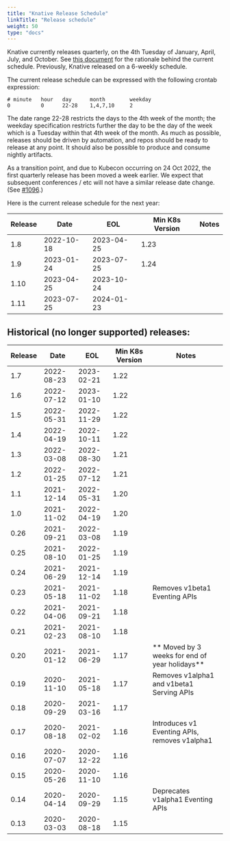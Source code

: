```yaml
---
title: "Knative Release Schedule"
linkTitle: "Release schedule"
weight: 50
type: "docs"
---
```


Knative currently releases quarterly, on the 4th Tuesday of January, April, July, and October. See [this document](https://docs.google.com/document/d/12yboQGExbbow5yYbIjNlZegOvw5X9ohYCaRT4kepP4s/edit#) for the rationale behind the current schedule. Previously, Knative released on a 6-weekly schedule.

The current release schedule can be expressed with the following crontab expression:

```
# minute   hour   day      month        weekday
0          0      22-28    1,4,7,10     2
```

The date range 22-28 restricts the days to the 4th week of the month; the weekday specification restricts further the day to be the day of the week which is a Tuesday within that 4th week of the month. As much as possible, releases should be driven by automation, and repos should be ready to release at any point. It should also be possible to produce and consume nightly artifacts.

As a transition point, and due to Kubecon occurring on 24 Oct 2022, the first quarterly release has been moved a week earlier. We expect that subsequent conferences / etc will not have a similar release date change. (See [#1096](https://github.com/knative/community/issues/1096).)

Here is the current release schedule for the next year:

| Release | Date       | EOL        | Min K8s Version | Notes                         |
| ------- | ---------- | ---------- | --------------- | ----------------------------- |
| 1.8     | 2022-10-18 | 2023-04-25 | 1.23            | |
| 1.9     | 2023-01-24 | 2023-07-25 | 1.24            | |
| 1.10    | 2023-04-25 | 2023-10-24 | <unknown>       | |
| 1.11    | 2023-07-25 | 2024-01-23 | <unknown>       | |


## Historical (no longer supported) releases:

| Release | Date       | EOL        | Min K8s Version | Notes                    |
| ------- | ---------- | ---------- | --------------- | ------------------------ |
| 1.7     | 2022-08-23 | 2023-02-21 | 1.22            | |
| 1.6     | 2022-07-12 | 2023-01-10 | 1.22            | |
| 1.5     | 2022-05-31 | 2022-11-29 | 1.22            | |
| 1.4     | 2022-04-19 | 2022-10-11 | 1.22            | |
| 1.3     | 2022-03-08 | 2022-08-30 | 1.21            | |
| 1.2     | 2022-01-25 | 2022-07-12 | 1.21            | |
| 1.1     | 2021-12-14 | 2022-05-31 | 1.20            | |
| 1.0     | 2021-11-02 | 2022-04-19 | 1.20            | |
| 0.26    | 2021-09-21 | 2022-03-08 | 1.19            | |
| 0.25    | 2021-08-10 | 2022-01-25 | 1.19            | |
| 0.24    | 2021-06-29 | 2021-12-14 | 1.19            | |
| 0.23    | 2021-05-18 | 2021-11-02 | 1.18            | Removes v1beta1 Eventing APIs |
| 0.22    | 2021-04-06 | 2021-09-21 | 1.18            | |
| 0.21    | 2021-02-23 | 2021-08-10 | 1.18            | |
| 0.20    | 2021-01-12 | 2021-06-29 | 1.17            | ** Moved by 3 weeks for end of year holidays** |
| 0.19    | 2020-11-10 | 2021-05-18 | 1.17            | Removes v1alpha1 and v1beta1 Serving APIs |
| 0.18    | 2020-09-29 | 2021-03-16 | 1.17            | |
| 0.17    | 2020-08-18 | 2021-02-02 | 1.16            | Introduces v1 Eventing APIs, removes v1alpha1 |
| 0.16    | 2020-07-07 | 2020-12-22 | 1.16            | |
| 0.15    | 2020-05-26 | 2020-11-10 | 1.16            | |
| 0.14    | 2020-04-14 | 2020-09-29 | 1.15            | Deprecates v1alpha1 Eventing APIs |
| 0.13    | 2020-03-03 | 2020-08-18 | 1.15            | |
